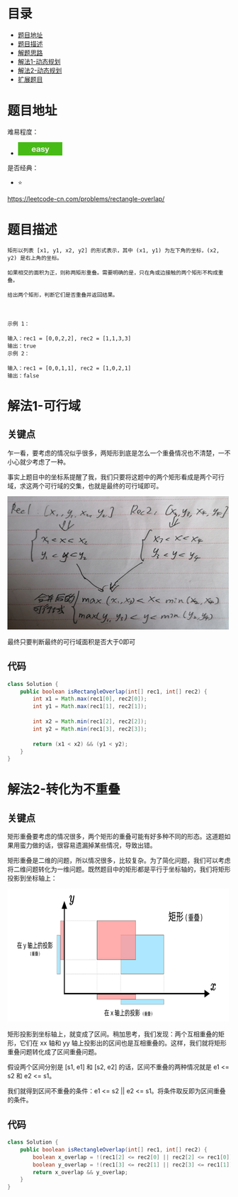 # 目录
* [题目地址](#题目地址)
* [题目描述](#题目描述)
* [解题思路](#解题思路)
* [解法1-动态规划](#解法1-动态规划)
* [解法2-动态规划](#解法2-动态规划)
* [扩展题目](#扩展题目)



# 题目地址
难易程度：
- ![easy.jpg](../.images/easy.jpg)

是否经典：
- ⭐️

https://leetcode-cn.com/problems/rectangle-overlap/

# 题目描述
```text
矩形以列表 [x1, y1, x2, y2] 的形式表示，其中 (x1, y1) 为左下角的坐标，(x2, y2) 是右上角的坐标。

如果相交的面积为正，则称两矩形重叠。需要明确的是，只在角或边接触的两个矩形不构成重叠。

给出两个矩形，判断它们是否重叠并返回结果。

 

示例 1：

输入：rec1 = [0,0,2,2], rec2 = [1,1,3,3]
输出：true
示例 2：

输入：rec1 = [0,0,1,1], rec2 = [1,0,2,1]
输出：false
```

# 解法1-可行域
## 关键点
乍一看，要考虑的情况似乎很多，两矩形到底是怎么一个重叠情况也不清楚，一不小心就少考虑了一种。

事实上题目中的坐标系提醒了我，我们只要将这题中的两个矩形看成是两个可行域，求这两个可行域的交集，也就是最终的可行域即可。

<img src="../.images/2020/ebd11f48f1329029283fb3c3b57b1be10e066033d555dad2aa860a732fcfa60c_20200318095330.jpg" width="500" height="300">

最终只要判断最终的可行域面积是否大于0即可



## 代码
```java
class Solution {
    public boolean isRectangleOverlap(int[] rec1, int[] rec2) {
        int x1 = Math.max(rec1[0], rec2[0]);
        int y1 = Math.max(rec1[1], rec2[1]);

        int x2 = Math.min(rec1[2], rec2[2]);
        int y2 = Math.min(rec1[3], rec2[3]);

        return (x1 < x2) && (y1 < y2);
    }
}
```


# 解法2-转化为不重叠
## 关键点
矩形重叠要考虑的情况很多，两个矩形的重叠可能有好多种不同的形态。这道题如果用蛮力做的话，很容易遗漏掉某些情况，导致出错。

矩形重叠是二维的问题，所以情况很多，比较复杂。为了简化问题，我们可以考虑将二维问题转化为一维问题。既然题目中的矩形都是平行于坐标轴的，我们将矩形投影到坐标轴上：

<img src="../.images/2020/255e661fd9bedddd608546a12f10f0d83bab7092e7fc5cda0c76a58540d5b9b9.jpg" width="500" height="300">

矩形投影到坐标轴上，就变成了区间。稍加思考，我们发现：两个互相重叠的矩形，它们在 xx 轴和 yy 轴上投影出的区间也是互相重叠的。这样，我们就将矩形重叠问题转化成了区间重叠问题。

假设两个区间分别是 [s1, e1] 和 [s2, e2] 的话，区间不重叠的两种情况就是 e1 <= s2 和 e2 <= s1。

我们就得到区间不重叠的条件：e1 <= s2 || e2 <= s1。将条件取反即为区间重叠的条件。

## 代码
```java
class Solution {
    public boolean isRectangleOverlap(int[] rec1, int[] rec2) {
        boolean x_overlap = !(rec1[2] <= rec2[0] || rec2[2] <= rec1[0]);
        boolean y_overlap = !(rec1[3] <= rec2[1] || rec2[3] <= rec1[1]);
        return x_overlap && y_overlap;
    }
}
```
